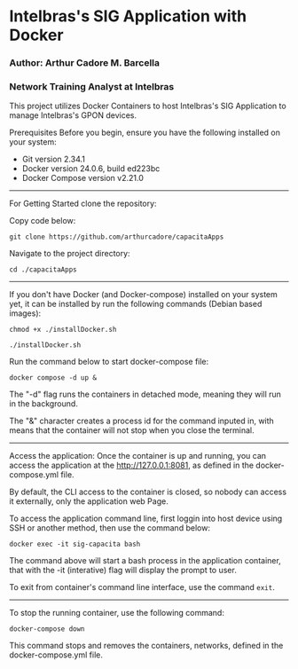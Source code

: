 # Intelbras's SIG Application with Docker

### Author: Arthur Cadore M. Barcella
### Network Training Analyst at Intelbras

This project utilizes Docker Containers to host Intelbras's SIG Application to manage Intelbras's GPON devices. 

Prerequisites
Before you begin, ensure you have the following installed on your system:

- Git version 2.34.1
- Docker version 24.0.6, build ed223bc
- Docker Compose version v2.21.0

---

For Getting Started clone the repository:

Copy code below: 

```
git clone https://github.com/arthurcadore/capacitaApps
```
Navigate to the project directory:
```
cd ./capacitaApps
```

---

If you don't have Docker (and Docker-compose) installed on your system yet, it can be installed by run the following commands (Debian based images): 

```
chmod +x ./installDocker.sh

./installDocker.sh
```

Run the command below to start docker-compose file: 

```
docker compose -d up & 
```
The "-d" flag runs the containers in detached mode, meaning they will run in the background.

The "&" character creates a process id for the command inputed in, with means that the container will not stop when you close the terminal. 

---

Access the application:
Once the container is up and running, you can access the application at the http://127.0.0.1:8081, as defined in the docker-compose.yml file.

By default, the CLI access to the container is closed, so nobody can access it externally, only the application web Page. 

To access the application command line, first loggin into host device using SSH or another method, then use the command below: 

```
docker exec -it sig-capacita bash
```

The command above will start a bash process in the application container, that with the -it (interative) flag will display the prompt to user. 

To exit from container's command line interface, use the command `exit`.  

--- 

To stop the running container, use the following command:

```
docker-compose down
```

This command stops and removes the containers, networks, defined in the docker-compose.yml file.


